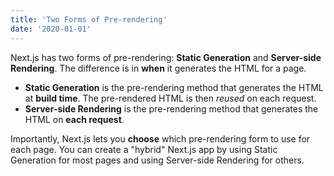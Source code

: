 ```yaml
---
title: 'Two Forms of Pre-rendering'
date: '2020-01-01'
---
```


Next.js has two forms of pre-rendering: **Static Generation** and **Server-side Rendering**. The difference is in
 **when** it generates the HTML for a page.

- **Static Generation** is the pre-rendering method that generates the HTML at **build time**. The pre-rendered HTML is
 then _reused_ on each request.
- **Server-side Rendering** is the pre-rendering method that generates the HTML on **each request**.

Importantly, Next.js lets you **choose** which pre-rendering form to use for each page. You can create a "hybrid"
 Next.js app by using Static Generation for most pages and using Server-side Rendering for others.